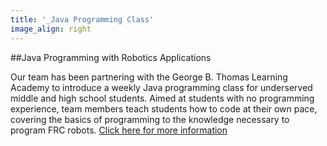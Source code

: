 ```yaml
---
title: '_Java Programming Class'
image_align: right
---
```


<!--THIS IS THE OFFICIAL NAME OF THE PROGRAM-->
##Java Programming with Robotics Applications


Our team has been partnering with the George B. Thomas Learning Academy to introduce a weekly Java programming class for underserved middle and high school students. Aimed at students with no programming experience, team members teach students how to code at their own pace, covering the basics of programming to the knowledge necessary to program FRC robots. [Click here for more information](/community/gbt)